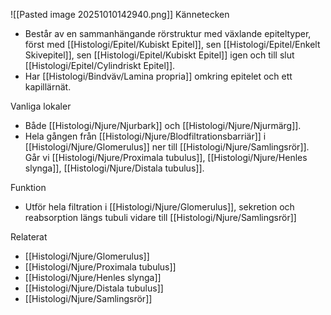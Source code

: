 ![[Pasted image 20251010142940.png]]
Kännetecken
- Består av en sammanhängande rörstruktur med växlande epiteltyper, först med [[Histologi/Epitel/Kubiskt Epitel]], sen [[Histologi/Epitel/Enkelt Skivepitel]], sen [[Histologi/Epitel/Kubiskt Epitel]] igen och till slut [[Histologi/Epitel/Cylindriskt Epitel]].
- Har [[Histologi/Bindväv/Lamina propria]] omkring epitelet och ett kapillärnät.

Vanliga lokaler
- Både [[Histologi/Njure/Njurbark]] och [[Histologi/Njure/Njurmärg]].
- Hela gången från [[Histologi/Njure/Blodfiltrationsbarriär]] i [[Histologi/Njure/Glomerulus]] ner till [[Histologi/Njure/Samlingsrör]]. Går vi [[Histologi/Njure/Proximala tubulus]], [[Histologi/Njure/Henles slynga]], [[Histologi/Njure/Distala tubulus]].

Funktion
- Utför hela filtration i [[Histologi/Njure/Glomerulus]], sekretion och reabsorption längs tubuli vidare till [[Histologi/Njure/Samlingsrör]]

Relaterat
- [[Histologi/Njure/Glomerulus]]
- [[Histologi/Njure/Proximala tubulus]]
- [[Histologi/Njure/Henles slynga]]
- [[Histologi/Njure/Distala tubulus]]
- [[Histologi/Njure/Samlingsrör]]
